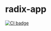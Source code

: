 # radix-app
[![CI badge](https://api.dev.radix.equinor.com/api/v1/buildstatus/radix-app)](https://console.dev.radix.equinor.com/applications/radix-app/jobs/)

